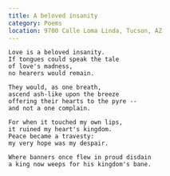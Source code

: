 ```yaml
---
title: A beloved insanity
category: Poems
location: 9700 Calle Loma Linda, Tucson, AZ
---
```


    Love is a beloved insanity.
    If tongues could speak the tale
    of love's madness,
    no hearers would remain.

    They would, as one breath,
    ascend ash-like upon the breeze
    offering their hearts to the pyre --
    and not a one complain.

    For when it touched my own lips,
    it ruined my heart's kingdom.
    Peace became a travesty:
    my very hope was my despair.

    Where banners once flew in proud disdain
    a king now weeps for his kingdom's bane.


